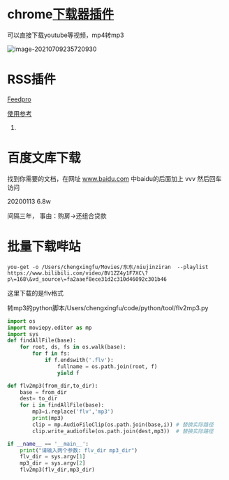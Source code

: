 

# chrome[下载器插件](https://addoncrop.com/youtube-video-downloader/)

可以直接下载youtube等视频，mp4转mp3

![image-20210709235720930](https://piggo-picture.oss-cn-hangzhou.aliyuncs.com/image/image-20210709235720930.png)

# RSS插件

[Feedpro](https://www.bilibili.com/read/cv5895599)

[使用参考](https://www.appinn.com/feedbro/)

1. 

# 百度文库下载

找到你需要的文档，在网址 www.baidu.com 中baidu的后面加上 vvv 然后回车访问

20200113    6.8w

间隔三年， 事由：购房->还组合贷款

# 批量下载哔站

```shell
you-get -o /Users/chengxingfu/Movies/东东/niujinziran  --playlist  https://www.bilibili.com/video/BV1ZZ4y1F7XC\?p\=168\&vd_source\=fa2aaef8ece31d2c310d46092c301b46
```

这里下载的是flv格式

转mp3的python脚本/Users/chengxingfu/code/python/tool/flv2mp3.py

```python
import os
import moviepy.editor as mp
import sys
def findAllFile(base):
    for root, ds, fs in os.walk(base):
        for f in fs:
            if f.endswith('.flv'):
                fullname = os.path.join(root, f)
                yield f

def flv2mp3(from_dir,to_dir):
    base = from_dir
    dest= to_dir
    for i in findAllFile(base):
        mp3=i.replace('flv','mp3')
        print(mp3)
        clip = mp.AudioFileClip(os.path.join(base,i)) # 替换实际路径
        clip.write_audiofile(os.path.join(dest,mp3))  # 替换实际路径

if __name__ == '__main__':
    print("请输入两个参数: flv_dir mp3_dir")
    flv_dir = sys.argv[1]
    mp3_dir = sys.argv[2]
    flv2mp3(flv_dir,mp3_dir)
```



